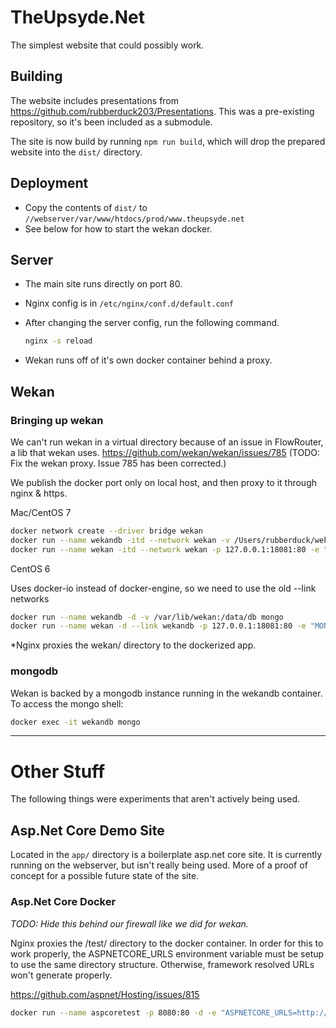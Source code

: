 # TheUpsyde.Net

The simplest website that could possibly work.

## Building

The website includes presentations from https://github.com/rubberduck203/Presentations.
This was a pre-existing repository, so it's been included as a submodule.

The site is now build by running `npm run build`, which will drop the prepared website into the `dist/` directory.

## Deployment

- Copy the contents of `dist/` to `//webserver/var/www/htdocs/prod/www.theupsyde.net`
- See below for how to start the wekan docker.

## Server

- The main site runs directly on port 80.
- Nginx config is in `/etc/nginx/conf.d/default.conf`

- After changing the server config, run the following command.

    ```bash
    nginx -s reload
    ```

- Wekan runs off of it's own docker container behind a proxy.

## Wekan
### Bringing up wekan

We can't run wekan in a virtual directory because of an issue in FlowRouter, a lib that wekan uses.
https://github.com/wekan/wekan/issues/785
(TODO: Fix the wekan proxy. Issue 785 has been corrected.)

We publish the docker port only on local host, and then proxy to it through nginx & https.

Mac/CentOS 7

```bash
docker network create --driver bridge wekan
docker run --name wekandb -itd --network wekan -v /Users/rubberduck/wekan/data:/data/db mongo
docker run --name wekan -itd --network wekan -p 127.0.0.1:18081:80 -e "MONGO_URL=mongodb://wekandb/wekan" -e "ROOT_URL=https://theupsyde.net:8081" mquandalle/wekan
```

CentOS 6

Uses docker-io instead of docker-engine, so we need to use the old --link networks

```bash
docker run --name wekandb -d -v /var/lib/wekan:/data/db mongo
docker run --name wekan -d --link wekandb -p 127.0.0.1:18081:80 -e "MONGO_URL=mongodb://wekandb/wekan" -e "ROOT_URL=https://theupsyde.net:8081" mquandalle/wekan
```

*Nginx proxies the wekan/ directory to the dockerized app. 

### mongodb

Wekan is backed by a mongodb instance running in the wekandb container.
To access the mongo shell: 

```bash
docker exec -it wekandb mongo
```

---

# Other Stuff

The following things were experiments that aren't actively being used.

## Asp.Net Core Demo Site

Located in the `app/` directory is a boilerplate asp.net core site.
It is currently running on the webserver, but isn't really being used.
More of a proof of concept for a possible future state of the site.

### Asp.Net Core Docker 

*TODO: Hide this behind our firewall like we did for wekan.*

Nginx proxies the /test/ directory to the docker container.
In order for this to work properly, the ASPNETCORE_URLS environment variable must be setup to use the same directory structure.
Otherwise, framework resolved URLs won't generate properly.

https://github.com/aspnet/Hosting/issues/815


```bash
docker run --name aspcoretest -p 8080:80 -d -e "ASPNETCORE_URLS=http://+:80/test" rubberduck/upsyde
```
